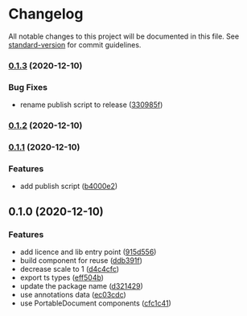 # Changelog

All notable changes to this project will be documented in this file. See [standard-version](https://github.com/conventional-changelog/standard-version) for commit guidelines.

### [0.1.3](http://git.novadiscovery.net:4224///compare/v0.1.2...v0.1.3) (2020-12-10)


### Bug Fixes

* rename publish script to release ([330985f](http://git.novadiscovery.net:4224///commit/330985f17343fef82c75ed34aba9405fd7b710be))

### [0.1.2](http://git.novadiscovery.net:4224///compare/v0.1.1...v0.1.2) (2020-12-10)

### [0.1.1](http://git.novadiscovery.net:4224///compare/v0.1.0...v0.1.1) (2020-12-10)


### Features

* add publish script ([b4000e2](http://git.novadiscovery.net:4224///commit/b4000e21f2be29dd19b4df02aa41fa4ad47ec35e))

## 0.1.0 (2020-12-10)


### Features

* add licence and lib entry point ([915d556](http://git.novadiscovery.net:4224///commit/915d5560844aea4fa1979081161c36dd1790c118))
* build component for reuse ([ddb391f](http://git.novadiscovery.net:4224///commit/ddb391f5cd4d659552f1587d7b4aca3cf032d084))
* decrease scale to 1 ([d4c4cfc](http://git.novadiscovery.net:4224///commit/d4c4cfc454f172f57a9d50b0ea25b374db2ce2a9))
* export ts types ([eff504b](http://git.novadiscovery.net:4224///commit/eff504b8a7671094ff6c797e28c71ac32de49db5))
* update the package name ([d321429](http://git.novadiscovery.net:4224///commit/d321429f19781423e3167283f33a6208bc78955f))
* use annotations data ([ec03cdc](http://git.novadiscovery.net:4224///commit/ec03cdcd0d734afaea346bad06127452caeef6ed))
* use PortableDocument components ([cfc1c41](http://git.novadiscovery.net:4224///commit/cfc1c41960e3f0ccac1639baf59e67a70315fa52))
